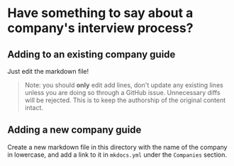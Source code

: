 # Have something to say about a company's interview process?

## Adding to an existing company guide

Just edit the markdown file!

> Note: you should **only** edit add lines, don't update any existing lines unless you are doing so through a GitHub issue. Unnecessary diffs will be rejected. This is to keep the authorship of the original content intact.

## Adding a new company guide

Create a new markdown file in this directory with the name of the company in lowercase, and add a link to it in `mkdocs.yml` under the `Companies` section.